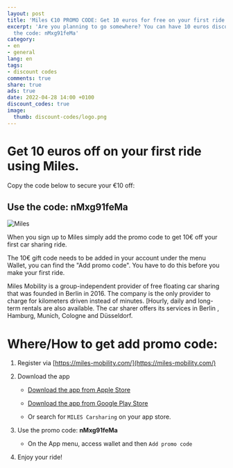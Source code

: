 ```yaml
---
layout: post
title: 'Miles €10 PROMO CODE: Get 10 euros for free on your first ride with Miles'
excerpt: 'Are you planning to go somewhere? You can have 10 euros discount on your first ride with Miles. Just use
  the code: nMxg91feMa'
category:
- en
- general
lang: en
tags:
- discount codes
comments: true
share: true
ads: true
date: 2022-04-28 14:00 +0100
discount_codes: true
image:
  thumb: discount-codes/logo.png
---
```

# Get 10 euros off on your first ride using Miles.

Copy the code below to secure your €10 off:

## Use the code: nMxg91feMa

![Miles](/blog/images/2022/miles-code.jpeg)

When you sign up to Miles simply add the promo code to get 10€ off your first car sharing ride.

The 10€ gift code needs to be added in your account under the menu Wallet, you can find the "Add promo code". You have to do this before you make your first ride.

Miles Mobility is a group-independent provider of free floating car sharing that was founded in Berlin in 2016. The company is the only provider to charge for kilometers driven instead of minutes. [Hourly, daily and long-term rentals are also available. The car sharer offers its services in Berlin , Hamburg, Munich, Cologne and Düsseldorf.

# Where/How to get add promo code:

1. Register via [https://miles-mobility.com/](https://miles-mobility.com/)

2. Download the app

    * [Download the app from Apple Store](https://apps.apple.com/de/app/miles-carsharing-transport/id1220185947)

    * [Download the app from Google Play Store](https://play.google.com/store/apps/details?id=com.driveby.app&hl=en&gl=US)

    * Or search for `MILES Carsharing` on your app store.

3. Use the promo code: **nMxg91feMa**

    * On the App menu, access wallet and then `Add promo code`

4. Enjoy your ride!
